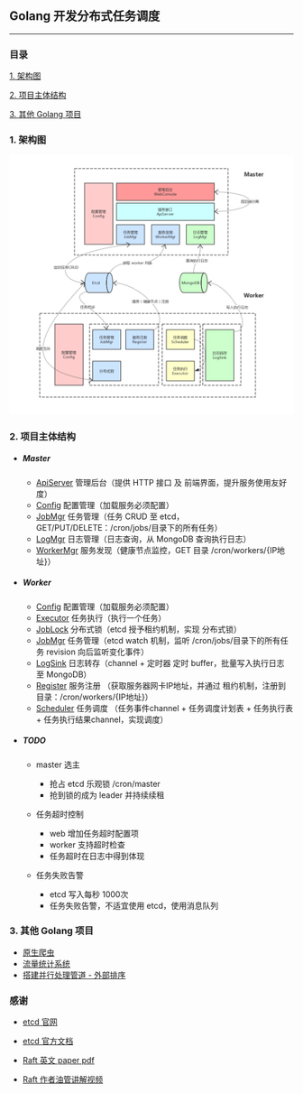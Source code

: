 ## Golang 开发分布式任务调度

---

### 目录

[1. 架构图](#1-架构图)

[2. 项目主体结构](#2-项目主体结构)

[3. 其他 Golang 项目](#3-其他-Golang-项目)

   
### 1. 架构图

![Alt text](./prepare/images/architecture.png)


### 2. 项目主体结构

- ##### Master  
    - [ApiServer](./crontab/master/ApiServer.go) 管理后台（提供 HTTP 接口 及 前端界面，提升服务使用友好度）
    - [Config](./crontab/master/Config.go) 配置管理（加载服务必须配置）
    - [JobMgr](./crontab/master/JobMgr.go) 任务管理（任务 CRUD 至 etcd，GET/PUT/DELETE：/cron/jobs/目录下的所有任务）
    - [LogMgr](./crontab/master/LogMgr.go) 日志管理（日志查询，从 MongoDB 查询执行日志）
    - [WorkerMgr](./crontab/master/WorkerMgr.go) 服务发现（健康节点监控，GET 目录 /cron/workers/{IP地址}）
- ##### Worker  
    - [Config](./crontab/worker/Config.go) 配置管理（加载服务必须配置）
    - [Executor](./crontab/worker/Executor.go) 任务执行（执行一个任务）
    - [JobLock](./crontab/worker/JobLock.go) 分布式锁（etcd 授予租约机制，实现 分布式锁）
    - [JobMgr](./crontab/worker/JobMgr.go) 任务管理（etcd watch 机制，监听 /cron/jobs/目录下的所有任务 revision 向后监听变化事件）
    - [LogSink](./crontab/worker/LogSink.go) 日志转存（channel + 定时器 定时 buffer，批量写入执行日志 至 MongoDB）
    - [Register](./crontab/worker/Register.go) 服务注册 （获取服务器网卡IP地址，并通过 租约机制，注册到目录：/cron/workers/{IP地址}）
    - [Scheduler](./crontab/worker/Scheduler.go)  任务调度 （任务事件channel + 任务调度计划表 + 任务执行表 + 任务执行结果channel，实现调度）
- ##### TODO
    - master 选主  
        - 抢占 etcd 乐观锁 /cron/master  
        - 抢到锁的成为 leader 并持续续租    

    - 任务超时控制  
        - web 增加任务超时配置项  
        - worker 支持超时检查  
        - 任务超时在日志中得到体现  
        
    - 任务失败告警 
        - etcd 写入每秒 1000次  
        - 任务失败告警，不适宜使用 etcd，使用消息队列  

### 3. 其他 Golang 项目

- [原生爬虫](../../project/crawler)    
- [流量统计系统](../../project/analysis)  
- [搭建并行处理管道 - 外部排序](../../project/gointro)  


### 感谢

- [etcd 官网](https://etcd.io/)

- [etcd 官方文档](https://etcd.io/docs/v3.3.12/)

- [Raft 英文 paper pdf](https://ramcloud.atlassian.net/wiki/download/attachments/6586375/raft.pdf)
  
- [Raft 作者油管讲解视频](https://www.youtube.com/watch?v=YbZ3zDzDnrw&feature=youtu.be)
